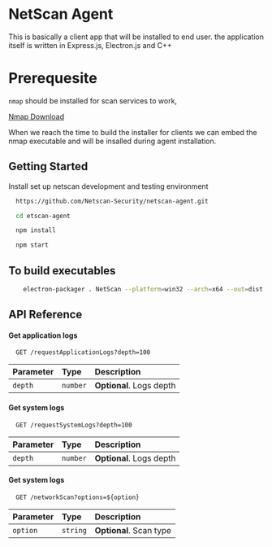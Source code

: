 
# NetScan Agent

This is basically a client app that will be installed to end user. the application itself is written in Express.js, Electron.js and C++

# Prerequesite


```nmap``` should be installed for scan services to work,  

[Nmap Download](https://nmap.org/dist/nmap-7.94-setup.exe)

When we reach the time to build the installer for clients we can embed the nmap executable and will be insalled during agent installation.


## Getting Started

Install set up netscan development and testing environment

```bash
  https://github.com/Netscan-Security/netscan-agent.git

```

```bash
  cd etscan-agent
```
```bash
  npm install
```
```bash
  npm start
```
    

## To build executables

```bash
    electron-packager . NetScan --platform=win32 --arch=x64 --out=dist --overwrite
```


## API Reference

#### Get application logs

```http
  GET /requestApplicationLogs?depth=100
```

| Parameter | Type     | Description                |
| :-------- | :------- | :------------------------- |
| `depth` | `number` | **Optional**. Logs depth |

#### Get system logs

```http
  GET /requestSystemLogs?depth=100
```

| Parameter | Type     | Description                       |
| :-------- | :------- | :-------------------------------- |
| `depth`      | `number` | **Optional**. Logs depth |



#### Get system logs

```http
  GET /networkScan?options=${option}
```

| Parameter | Type     | Description                       |
| :-------- | :------- | :-------------------------------- |
| `option`      | `string` | **Optional**. Scan type |
